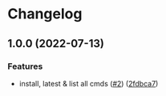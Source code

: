 # Changelog

## 1.0.0 (2022-07-13)

### Features

- install, latest & list all cmds
  ([#2](https://github.com/jthegedus/asdf-v/issues/2))
  ([2fdbca7](https://github.com/jthegedus/asdf-v/commit/2fdbca7250b9a2aa18df0792233fce1fc832a618))
